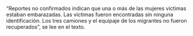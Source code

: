 “Reportes no confirmados indican que una o más de las mujeres víctimas estaban embarazadas. Las víctimas fueron encontradas sin ninguna identificación. Los tres camiones y el equipaje de los migrantes no fueron recuperados”, se lee en el texto. 
